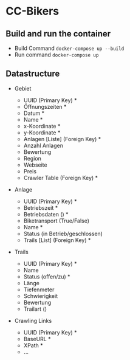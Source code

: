 # CC-Bikers

## Build and run the container
* Build Command `docker-compose up --build`  
* Run command `docker-compose up`

## Datastructure
* Gebiet
    * UUID (Primary Key) *
    * Öffnungszeiten * 
    * Datum *
    * Name *
    * x-Koordinate *
    * y-Koordinate *
    * Anlagen [Liste] (Foreign Key) *
    * Anzahl Anlagen
    * Bewertung
    * Region
    * Webseite
    * Preis
    * Crawler Table (Foreign Key) *
  
* Anlage
    * UUID (Primary Key) *
    * Betriebszeit *
    * Betriebsdaten () *
    * Biketransport (True/False)
    * Name *
    * Status (in Betrieb/geschlossen)
    * Trails [List] (Foreign Key) *

* Trails
    * UUID (Primary Key) * 
    * Name
    * Status (offen/zu) *
    * Länge
    * Tiefenmeter
    * Schwierigkeit
    * Bewertung
    * Trailart ()

* Crawling Links
    * UUID (Primary Key) *
    * BaseURL *
    * XPath *
    * ...
